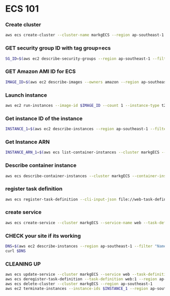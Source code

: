 # ECS 101

### Create cluster
``` sh
aws ecs create-cluster --cluster-name markgECS --region ap-southeast-1
```

### GET security group ID with tag group=ecs
``` sh
SG_ID=$(aws ec2 describe-security-groups --region ap-southeast-1 --filters "Name=tag:group,Values=ecs" --query "SecurityGroups[*].GroupId" --output text)
```

### GET Amazon AMI ID for ECS
``` sh
IMAGE_ID=$(aws ec2 describe-images --owners amazon --region ap-southeast-1 --filter 'Name=name,Values=amzn2-ami-ecs-hvm-2.0.20190815-x86_64-ebs' --query "Images[0].ImageId" --output text)
```

### Launch instance
``` sh
aws ec2 run-instances --image-id $IMAGE_ID --count 1 --instance-type t2.micro --iam-instance-profile Name=ec2ECSrole --key-name markdxc --security-group-ids $SG_ID --user-data file://setup-ecs-config.txt --region ap-southeast-1 --tag-specifications 'ResourceType=instance,Tags=[{Key=group,Value=ecs}]' 'ResourceType=volume,Tags=[{Key=group,Value=ecs}]'
```

### Get instance ID of the instance
``` sh
INSTANCE_1=$(aws ec2 describe-instances --region ap-southeast-1 --filter "Name=tag:group,Values=ecs" --query "Reservations[*].Instances[0].InstanceId" --output text)
```

### Get Instance ARN
``` sh
INSTANCE_ARN_1=$(aws ecs list-container-instances --cluster markgECS --region ap-southeast-1 --query "containerInstanceArns[0]" --output text)
```

### Describe container instance
``` sh
aws ecs describe-container-instances --cluster markgECS --container-instances $INSTANCE_ARN_1 --region ap-southeast-1
```

### register task definition
``` sh
aws ecs register-task-definition --cli-input-json file://web-task-definition.json --region ap-southeast-1
```

### create service
``` sh
aws ecs create-service --cluster markgECS --service-name web --task-definition web --desired-count 1 --region ap-southeast-1
```

### CHECK your site if its working
``` sh
DNS=$(aws ec2 describe-instances --region ap-southeast-1 --filter "Name=tag:group,Values=ecs" --query "Reservations[*].Instances[0].PublicDnsName" --output text)
curl $DNS
```

### CLEANING UP
``` sh
aws ecs update-service --cluster markgECS --service web --task-definition web --desired-count 0 --region ap-southeast-1
aws ecs deregister-task-definition --task-definition web:1 --region ap-southeast-1
aws ecs delete-cluster --cluster markgECS --region ap-southeast-1
aws ec2 terminate-instances --instance-ids $INSTANCE_1 --region ap-southeast-1
```